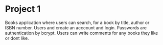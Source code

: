 # Project 1
  
Books application where users can search, for a book by title, author or ISBN number.
Users and create an acccount and login.
Passwords are authentication by bcrypt.
Users can write comments for any books they like or dont like.